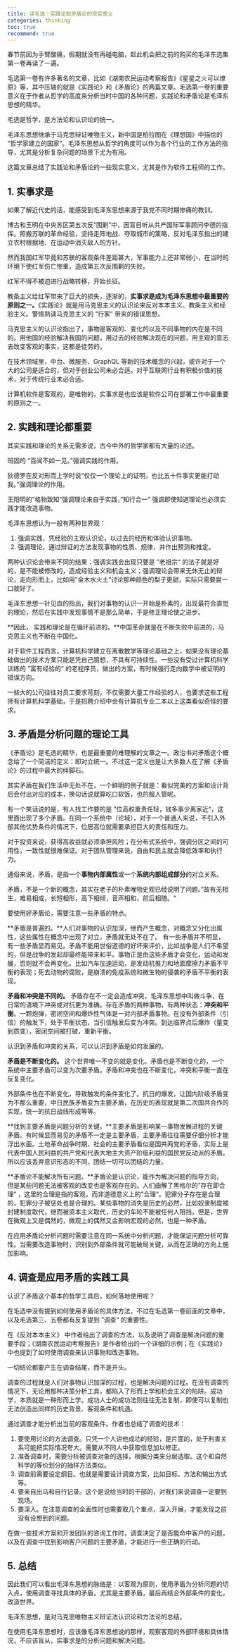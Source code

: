 ```yaml
---
title: 读毛选：实践论和矛盾论的现实意义
categories: thinking
toc: true
recommend: true
---
```


春节前因为手臂酸痛，假期就没有再碰电脑，趁此机会把之前的购买的毛泽东选集第一卷再读了一遍。

毛选第一卷有许多著名的文章，比如《湖南农民运动考察报告》《星星之火可以燎原》等，其中压轴的就是《实践论》和《矛盾论》的两篇文章。毛选第一卷的重要意义在于作者从哲学的高度来分析当时中国的各种问题，实践论和矛盾论是毛泽东思想的精华。

毛选是哲学，是方法论和认识论的统一。

毛泽东思想继承于马克思辩证唯物主义，新中国是柏拉图在《理想国》中描绘的 “哲学家建立的国家”。毛泽东思想从哲学的角度可以作为各个行业的工作方法的指导，尤其是分析复杂问题的场景下尤为有用。

这篇文章总结了实践论和矛盾论的一些现实意义，尤其是作为软件工程师的工作。

## 1. 实事求是

如果了解近代史的话，能感受到毛泽东思想来源于我党不同时期惨痛的教训。

博古和王明在中央苏区第五次反“围剿”中，因盲目听从共产国际军事顾问李德的指挥。照搬苏联的革命经验，坚持走阵地战、夺取城市的策略，反对毛泽东指出的建立农村根据地、在运动中消灭敌人的方针。

然而我国红军毕竟和苏联的客观条件差距甚大，军事能力上还非常弱小，在当时的环境下使红军伤亡惨重，造成第五次反围剿的失败。

红军不得不被迫进行战略转移，开始长征。

教条主义给红军带来了巨大的损失，逐渐的，**实事求是成为毛泽东思想中最重要的原则之一。**《实践论》就是用马克思主义的认识论来反对本本主义、教条主义和经验主义。警惕熟读马克思主义的 “行家” 带来的错误思想。

马克思主义的认识论指出了，事物是客观的、变化的以及不同事物的内在是不同的。用他国的经验解决我国的问题，用过去的经验解决现在的问题，用主观的意志去改变客观的事实，这都是徒劳的。

在技术领域里，中台、微服务、GraphQL 等新的技术概念的兴起，或许对于一个大的公司是适合的，但对于创业公司未必合适。对于互联网行业有积极价值的技术，对于传统行业未必合适。

计算机软件是客观的，是唯物的，实事求是也应该是软件公司在部署工作中最重要的原则之一。

## 2. 实践和理论都重要

其实实践和理论的关系无需多说，古今中外的哲学家都有大量的论述。

班固的 “百闻不如一见。”强调实践的作用。

狄德罗在反对形而上学时说“仅仅一个理论上的证明，也比五十件事实更能打动我。”强调理论的作用。

王阳明的”格物致知“强调理论来自于实践，”知行合一“ 强调即使知道理论也必须实践才能改造事物。

毛泽东思想认为一般有两种世界观：

1. 强调实践，凭经验的主观认识论，以过去的经历和体验认识事物。
2. 强调理论，通过辩证的方法发现事物的性质、规律，并作出预测和推定。

两种认识论会带来不同的结果：强调实践会出现只要是 ”老祖宗“ 的法子就是好的，是不能被修改的，造成经验主义和机会主义；强调理论会带来无休无止的辩论，走向形而上，比如用”金木水火土“讨论那种颜色的梨子更甜，实际只需要尝一口就好了。

毛泽东思想一针见血的指出，我们对事物的认识一开始是朴素的，出现最符合直觉的理论，然后在实践中发现事情不是那么简单，于是修正理论使之进步。

**因此， 实践和理论是在循环前进的。**中国革命就是在不断失败中前进的，马克思主义也不断在中国化。

对于软件工程而言，计算机科学建立在离散数学等理论基础之上，如果没有理论基础做出的技术方案只能是凭自己臆想，不具有可持续性。一些没有受过计算机科学训练的 ”富有经验的“ 的老程序员，做出的方案，有时候强行走向数学中被证明的错误方向。

一些大的公司往往对员工要求苛刻，不仅需要大量工作经验的人，也要求这些工程师有计算机科学基础，于是招聘介绍中会有计算机专业二本以上这类看似奇怪的要求。



## 3. 矛盾是分析问题的理论工具

《矛盾论》是毛选的精华，也是最重要的难理解的文章之一。政治书对矛盾这个概念给了一个简洁的定义：即对立统一。不过这一定义也是让大多数人在了解《矛盾论》的过程中最大的绊脚石。

其实矛盾在我们生活中无处不在，一个鲜明的例子就是：看似完美的方案和设计背后会付出对应的成本，换句话说就算吃口软饭，也的服人管呢。

有一个笑话说的是，有人找工作要的是 ”位高权重责任轻，钱多事少离家近“，这里面出现了多个矛盾。在同一个系统中（论域），对于一个普通人来说，不引入外部其他优势条件的情况下，位居高位就需要承担巨大的责任和压力。

对于投资来说，获得高收益就必须承担风险；在分布式系统中，强调分区之间的可用性，一致性就很难保证。对于团队管理来说，自由和民主就会降低效率和执行力。

通俗来说，矛盾，是指一个**事物内部属性**或一个**系统内部组成部分**的对立关系。

矛盾，不是一个新的概念，其实在老子的朴素唯物史观已经说明了问题。”故有无相生，难易相成，长短相形，高下相倾，音声相和，前后相随。“ 

要使用好矛盾论，需要注意一些矛盾的特点。

**矛盾是普遍的。**人们对事物的认识加深，继而产生概念，对概念又分化出属性，这些属性在概念中出现了对立，矛盾就无处不在了。 有一些矛盾并不明显，有一些矛盾显而易见。矛盾不能用世俗道德的好坏来评价，比如战争是人们不希望的，但是战争的发起却最终能带来和平。事物正是由这些矛盾才会变化，运动和发展，否则就不会再变化。比如汽车加速运动，是发动机推力和地面摩擦力矛盾不平衡的表现；死去动物的腐败，是崩溃的免疫系统和微生物的侵袭的矛盾不平衡的表现。

**矛盾和冲突是不同的。**  矛盾存在不一定会造成冲突，毛泽东思想中叫做斗争，在日常的语境下冲突或对抗更为准确。存在矛盾的两种事物，有两种状态：**冲突和平衡**。一颗炮弹，密闭空间和爆炸性气体是一对内部矛盾事物。在没有外部条件（引信）的触发下，处于平衡状态，当引信触发后变为冲突。到达临界点后爆炸（量变到质变），密闭空间被打破，重新平衡。

认识到矛盾和冲突的关系，可以认识到矛盾是如何发展的。

**矛盾是不断变化的。** 这个世界唯一不变的就是变化。矛盾也是不断变化的，一个系统中主要矛盾可以变为次要矛盾。矛盾和冲突也在不断变化，冲突和平衡一直在反复变化。

外部条件也在不断变化，导致触发的条件变化了。抗日的爆发，让国内阶级矛盾变为不那么重要，中日民族矛盾变为主要矛盾，在历史的表现就是第二次国共合作的实现，统一的抗日战线形成等等。

**找到主要矛盾是问题分析的关键。**主要矛盾是影响某一事物发展进程的关键矛盾。有时候显而易见的矛盾不一定是主要矛盾，主要矛盾往往需要仔细分析才能浮出水面。土地革命战争时期，社会的主要矛盾看似是国共两党的矛盾，实际上是代表中国人民利益的共产党和代表大地主大资产阶级利益的国民党反动派的矛盾。所以应该丢弃意识形态的不同，团结一切可以团结的力量。

**矛盾论不能解决所有问题。**矛盾论是认识论，能作为解决问题的指导方向，但是某些问题无法被客观的改变也是客观存在的。人们曲解了黑格尔的”存在即合理“ ，这里的合理是指的客观，而非道德意义上的”合理“。犯罪分子存在是合理的，犯罪分子被惩处也是合理的。某些事物的消失是历史的必然，比如奴隶制度被封建制度取代，继而被资本主义取代，历史的车轮不能被任何人阻挡。但是，世界在微观上又是偶然的，微观上的偶然又会影响宏观的必然，也是一种矛盾。

在应用矛盾论分析问题时需要注意在同一系统中分析问题，才能保证问题分析可靠性。当需要改造事物时，识别到外部条件就可能破局关键，从而在正确的方向上施加影响。

## 4. 调查是应用矛盾的实践工具

认识了矛盾这个基本的哲学工具后，如何落地使用呢？

在毛选中没有提到如何使用矛盾论的具体方法，不过在毛选第一卷前面的文章中，以及毛选第三、五卷都有反复提到 ”调查“ 的重要性。

在《反对本本主义》 中作者给出了调查的方法，以及说明了调查是解决问题的重要手段；《湖南农民运动考察报告》是作者给出的一个详细的示例；在《实践论》中也提到了如何使用调查来认识事物和改造事物。

一切结论都要产生在调查结尾，而不是开头。

调查的过程就是人们对事物认识加深的过程，也是解决问题的过程。在没有调查的情况下，无论用那种决策分析工具，都陷入了形而上学和机会主义的陷阱。成功学，本质就是一种形而上学。成功人士的成功法则往往无法复制，即使可以复制也无法创造出同样的历史背景、客观条件和机遇。

通过调查才能分析出当前的客观条件。作者也总结了调查的技术：

1. 要使用讨论的方法调查。只凭一个人讲他成功的经验，是片面的，处于利害关系可能把实际情况夸大。需要从不同人中获取信息加以修正。
2. 准备调查时，需要分析被调查对象的选择，根据分类来分层选取。这个和自然科学的等价划分的抽样方法类似。
3. 调查前需要设定纲目。也就是需要设计调查方案，比如目标、方法和输出方式等。
4. 要亲自出马和自行记录。这个是说给当时的干部的，对我们来说调查一定要到现场。
5. 要深入。在注意调查的全面性时也需要取几个重点，深入开展，才能发现之前没有设想到的问题。

在做一些技术方案和开发团队的咨询工作时，调查决定了是否能命中客户的问题，以及在调查中找到影响客户问题的主要矛盾，才能进行一些正确的行动。

## 5. 总结

因此我们可以看出毛泽东思想的脉络是：以客观为原则，使用矛盾为分析问题的切入点，使用调查寻找具体的矛盾，尤其是主要矛盾，最后再结合外部条件的变化，改造世界。

毛泽东思想，是对马克思唯物主义辩证法认识论和方法论的总结。

在使用毛泽东思想时，应该像毛泽东思想说的那样，观察客观的外部环境和具体情况，不应该盲从，实事求是的分析问题和解决问题。